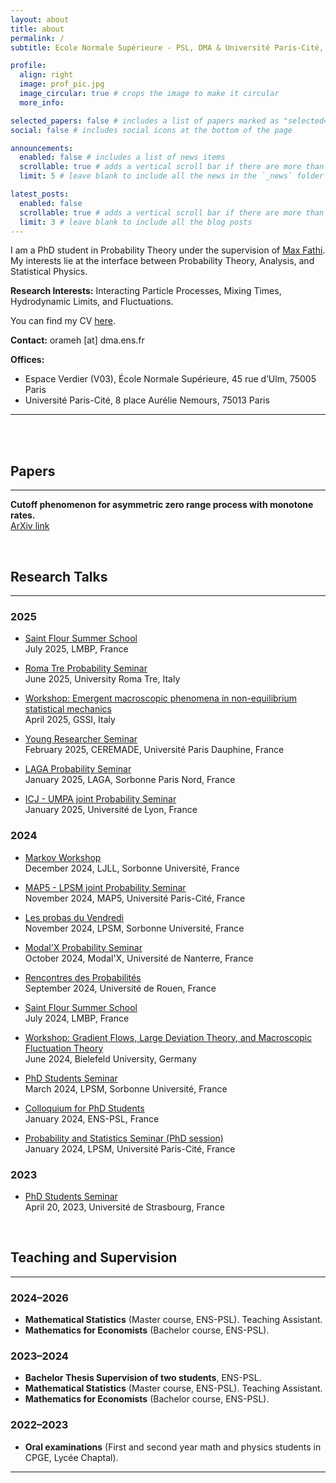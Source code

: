 ```yaml
---
layout: about
title: about
permalink: /
subtitle: Ecole Normale Supérieure - PSL, DMA & Université Paris-Cité, LPSM.

profile:
  align: right
  image: prof_pic.jpg
  image_circular: true # crops the image to make it circular
  more_info: 

selected_papers: false # includes a list of papers marked as "selected={true}"
social: false # includes social icons at the bottom of the page

announcements:
  enabled: false # includes a list of news items
  scrollable: true # adds a vertical scroll bar if there are more than 3 news items
  limit: 5 # leave blank to include all the news in the `_news` folder

latest_posts:
  enabled: false
  scrollable: true # adds a vertical scroll bar if there are more than 3 new posts items
  limit: 3 # leave blank to include all the blog posts
---
```

I am a PhD student in Probability Theory under the supervision of [Max Fathi](https://www.normalesup.org/~mfathi/).  
My interests lie at the interface between Probability Theory, Analysis, and Statistical Physics.

**Research Interests:** Interacting Particle Processes, Mixing Times, Hydrodynamic Limits, and Fluctuations.

You can find my CV [here](assets/pdf/cv_website.pdf).

**Contact:** orameh [at] dma.ens.fr  

**Offices:**
- Espace Verdier (V03), École Normale Supérieure, 45 rue d’Ulm, 75005 Paris  
- Université Paris-Cité, 8 place Aurélie Nemours, 75013 Paris  

---

<br>
<br>

## Papers
---

**Cutoff phenomenon for asymmetric zero range process with monotone rates.**  
[ArXiv link](https://arxiv.org/abs/2410.05220)


<br>


## Research Talks
---

### 2025

- [Saint Flour Summer School]()  
  July 2025, LMBP, France  

- [Roma Tre Probability Seminar](https://matematicafisica.uniroma3.it/articoli/seminario-di-probabilita-507486/)  
  June 2025, University Roma Tre, Italy  

- [Workshop: Emergent macroscopic phenomena in non-equilibrium statistical mechanics](https://trimester2025.math.gssi.it/workshop3/ons_rameh/)  
  April 2025, GSSI, Italy  

- [Young Researcher Seminar](https://www.ceremade.dauphine.fr/fr/actualites/detail-de-lactualite/article/seminaire-jeunes-chercheurs-ons-rameh-jeudi-20-fevrier-2025.html)  
  February 2025, CEREMADE, Université Paris Dauphine, France  

- [LAGA Probability Seminar]()  
  January 2025, LAGA, Sorbonne Paris Nord, France  

- [ICJ - UMPA joint Probability Seminar](https://indico.math.cnrs.fr/event/13297/)  
  January 2025, Université de Lyon, France  

### 2024

- [Markov Workshop]()  
  December 2024, LJLL, Sorbonne Université, France  

- [MAP5 - LPSM joint Probability Seminar](https://map5.mi.parisdescartes.fr/events/seminaire-croise-map5-lpsm-2/)  
  November 2024, MAP5, Université Paris-Cité, France  

- [Les probas du Vendredi](https://www.lpsm.paris/seminaires/probasduvendredi/index)  
  November 2024, LPSM, Sorbonne Université, France  

- [Modal'X Probability Seminar](https://modalx.parisnanterre.fr/seminaires/seminaire-modalx-ons-rameh-lpsm-dma)  
  October 2024, Modal'X, Université de Nanterre, France  

- [Rencontres des Probabilités](https://lmrs.univ-rouen.fr/fr/content/rencontres-de-probabilites-2024)  
  September 2024, Université de Rouen, France  

- [Saint Flour Summer School]()  
  July 2024, LMBP, France  

- [Workshop: Gradient Flows, Large Deviation Theory, and Macroscopic Fluctuation Theory](https://www.sfb1283.uni-bielefeld.de/2024_MFT/)  
  June 2024, Bielefeld University, Germany  

- [PhD Students Seminar](https://www.lpsm.paris/seminaires/semdoc/index)  
  March 2024, LPSM, Sorbonne Université, France  

- [Colloquium for PhD Students]()  
  January 2024, ENS-PSL, France  

- [Probability and Statistics Seminar (PhD session)](https://www.lpsm.paris/seminaires/seminairemod/index)  
  January 2024, LPSM, Université Paris-Cité, France  

### 2023

- [PhD Students Seminar](https://irma.math.unistra.fr/seminaires/seminaire-doctorants-2023.html)  
  April 20, 2023, Université de Strasbourg, France  



<br>


## Teaching and Supervision
---

### 2024–2026
- **Mathematical Statistics** (Master course, ENS-PSL). Teaching Assistant.  
- **Mathematics for Economists** (Bachelor course, ENS-PSL).  

### 2023–2024
- **Bachelor Thesis Supervision of two students**, ENS-PSL.  
- **Mathematical Statistics** (Master course, ENS-PSL). Teaching Assistant.  
- **Mathematics for Economists** (Bachelor course, ENS-PSL).  

### 2022–2023
- **Oral examinations** (First and second year math and physics students in CPGE, Lycée Chaptal).  

---
